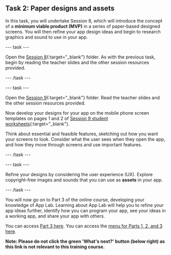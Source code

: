 ## Task 2: Paper designs and assets
In this task, you will undertake Session 8, which will introduce the concept of a **minimum viable product (MVP)** in a series of paper-based designed screens. You will then refine your app design ideas and begin to research graphics and sound to use in your app.

--- task ---

Open the [Session 8](https://drive.google.com/drive/folders/1nQReIPiBQ7C7C3X5QvbVXOInifHqx_LU?usp=sharing){:target="_blank"} folder. As with the previous task, begin by reading the teacher slides and the other session resources provided. 

--- /task ---

--- task ---

Open the [Session 9](https://drive.google.com/drive/folders/1dm43k8X1q8lt8_5gtA6TIQ-df7Y5Mfeu?usp=sharing){:target="_blank"} folder. Read the teacher slides and the other session resources provided.

Now develop your designs for your app on the mobile phone screen templates on pages 1 and 2 of [Session 9 student worksheets](https://docs.google.com/presentation/d/1MQjzLhsQLqN8eTqyh1f6cvezcbSssOBzRbzAN7fT6ZQ){:target="_blank"}.

Think about essential and feasible features, sketching out how you want your screens to look. Consider what the user sees when they open the app, and how they move through screens and use important features.

--- /task ---

--- task ---

Refine your designs by considering the user experience (UX). Explore copyright-free images and sounds that you can use as **assets** in your app.

--- /task ---

You will now go on to Part 3 of the online course, developing your knowledge of App Lab. Learning about App Lab will help you to refine your app ideas further, identify how you can program your app, see your ideas in a working app, and share your app with others.

You can access [Part 3 here](https://projects.raspberrypi.org/en/projects/Year8-RelevanceTraining-Part3-GBICi4).
You can access the [menu for Parts 1, 2, and 3 here](https://projects.raspberrypi.org/en/pathways/year8-relevancetraining-gbici4).

**Note: Please do not click the green 'What's next?' button (below right) as this link is not relevant to this training course.**
